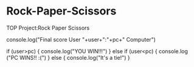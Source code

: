 # Rock-Paper-Scissors
TOP Project:Rock Paper Scissors 


console.log("Final score User "+user+":"+pc+" Computer")

if (user>pc) {
  console.log("YOU WIN!!!")
  } else if (user<pc) {
  console.log ("PC WINS!! :(")
  } else {
  console.log("It's a tie!")
  }